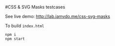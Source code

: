 #CSS & SVG Masks testcases

See live demo: http://lab.iamvdo.me/css-svg-masks

To build `index.html`

```
npm i
npm start
```
